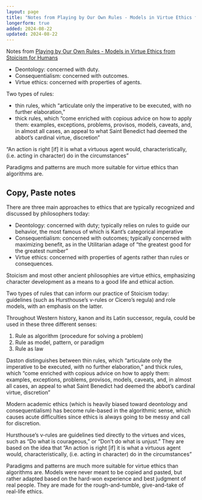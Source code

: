 ```yaml
---
layout: page
title: "Notes from Playing by Our Own Rules - Models in Virtue Ethics from Stoicism for Humans"
longerform: true
added: 2024-08-22
updated: 2024-08-22
---
```


Notes from [Playing by Our Own Rules - Models in Virtue Ethics from Stoicism for Humans](https://stoicismforhumans.substack.com/p/playing-by-our-own-rules)

- Deontology: concerned with duty.
- Consequentialism: concerned with outcomes.
- Virtue ethics: concerned with properties of agents.

Two types of rules:

- thin rules, which “articulate only the imperative to be executed, with no further elaboration,” 
- thick rules, which “come enriched with copious advice on how to apply them: examples, exceptions, problems, provisos, models, caveats, and, in almost all cases, an appeal to what Saint Benedict had deemed the abbot’s cardinal virtue, discretion”

“An action is right [if] it is what a virtuous agent would, characteristically, (i.e. acting in character) do in the circumstances”

Paradigms and patterns are much more suitable for virtue ethics than algorithms are.

## Copy, Paste notes

There are three main approaches to ethics that are typically recognized and discussed by philosophers today:

- Deontology: concerned with duty; typically relies on rules to guide our behavior, the most famous of which is Kant’s categorical imperative
- Consequentialism: concerned with outcomes; typically concerned with maximizing benefit, as in the Utilitarian adage of “the greatest good for the greatest number”
- Virtue ethics: concerned with properties of agents rather than rules or consequences.

Stoicism and most other ancient philosophies are virtue ethics, emphasizing character development as a means to a good life and ethical action.

Two types of rules that can inform our practice of Stoicism today: guidelines (such as Hursthouse’s v-rules or Cicero’s regula) and role models, with an emphasis on the latter.

Throughout Western history, kanon and its Latin successor, regula, could be used in these three different senses:

1. Rule as algorithm (procedure for solving a problem)
2. Rule as model, pattern, or paradigm
3. Rule as law

Daston distinguishes between thin rules, which “articulate only the imperative to be executed, with no further elaboration,” and thick rules, which “come enriched with copious advice on how to apply them: examples, exceptions, problems, provisos, models, caveats, and, in almost all cases, an appeal to what Saint Benedict had deemed the abbot’s cardinal virtue, discretion”

Modern academic ethics (which is heavily biased toward deontology and consequentialism) has become rule-based in the algorithmic sense, which causes acute difficulties since ethics is always going to be messy and call for discretion.

Hursthouse’s v-rules are guidelines tied directly to the virtues and vices, such as “Do what is courageous,” or “Don’t do what is unjust.” They are based on the idea that “An action is right [if] it is what a virtuous agent would, characteristically, (i.e. acting in character) do in the circumstances”

Paradigms and patterns are much more suitable for virtue ethics than algorithms are. Models were never meant to be copied and pasted, but rather adapted based on the hard-won experience and best judgment of real people. They are made for the rough-and-tumble, give-and-take of real-life ethics.

